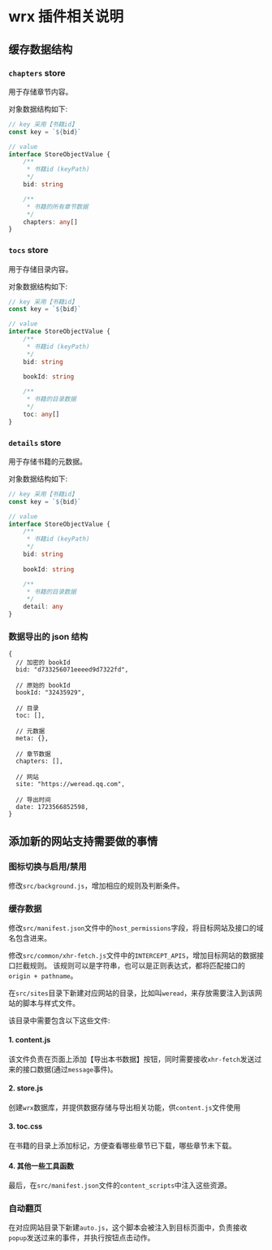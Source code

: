 # wrx 插件相关说明

## 缓存数据结构

### `chapters` store

用于存储章节内容。

对象数据结构如下:

```ts
// key 采用【书籍id】
const key = `${bid}`

// value
interface StoreObjectValue {
    /**
     * 书籍id (keyPath)
     */
    bid: string

    /**
     * 书籍的所有章节数据
     */
    chapters: any[]
}
```

### `tocs` store

用于存储目录内容。

对象数据结构如下:

```ts
// key 采用【书籍id】
const key = `${bid}`

// value
interface StoreObjectValue {
    /**
     * 书籍id (keyPath)
     */
    bid: string
    
    bookId: string

    /**
     * 书籍的目录数据
     */
    toc: any[]
}
```


### `details` store

用于存储书籍的元数据。

对象数据结构如下:

```ts
// key 采用【书籍id】
const key = `${bid}`

// value
interface StoreObjectValue {
    /**
     * 书籍id (keyPath)
     */
    bid: string
    
    bookId: string

    /**
     * 书籍的目录数据
     */
    detail: any
}
```

### 数据导出的 json 结构

```json5
{
  // 加密的 bookId
  bid: "d733256071eeeed9d7322fd",
  
  // 原始的 bookId
  bookId: "32435929",
  
  // 目录
  toc: [],
  
  // 元数据
  meta: {},
  
  // 章节数据
  chapters: [],
  
  // 网站
  site: "https://weread.qq.com",
  
  // 导出时间
  date: 1723566852598,
}
```

## 添加新的网站支持需要做的事情

### 图标切换与启用/禁用

修改`src/background.js`，增加相应的规则及判断条件。

### 缓存数据

修改`src/manifest.json`文件中的`host_permissions`字段，将目标网站及接口的域名包含进来。

修改`src/common/xhr-fetch.js`文件中的`INTERCEPT_APIS`，增加目标网站的数据接口拦截规则。
该规则可以是字符串，也可以是正则表达式，都将匹配接口的`origin + pathname`。

在`src/sites`目录下新建对应网站的目录，比如叫`weread`，来存放需要注入到该网站的脚本与样式文件。

该目录中需要包含以下这些文件:

#### 1. content.js 
该文件负责在页面上添加【导出本书数据】按钮，同时需要接收`xhr-fetch`发送过来的接口数据(通过`message`事件)。

#### 2. store.js
创建`wrx`数据库，并提供数据存储与导出相关功能，供`content.js`文件使用

#### 3. toc.css
在书籍的目录上添加标记，方便查看哪些章节已下载，哪些章节未下载。

#### 4. 其他一些工具函数

最后，在`src/manifest.json`文件的`content_scripts`中注入这些资源。

### 自动翻页
在对应网站目录下新建`auto.js`，这个脚本会被注入到目标页面中，负责接收`popup`发送过来的事件，并执行按钮点击动作。
